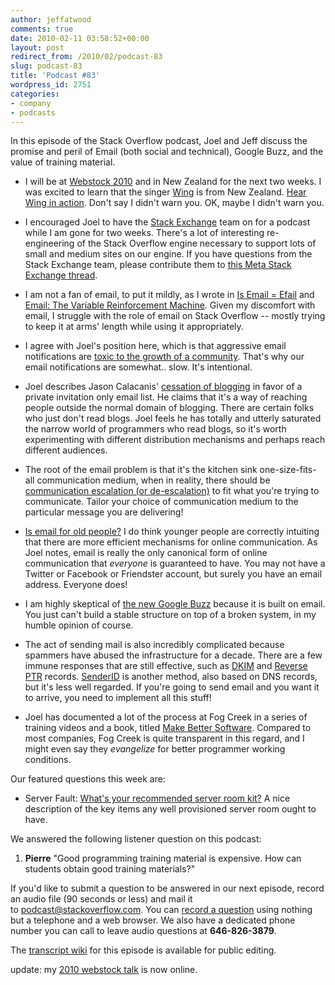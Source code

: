 ```yaml
---
author: jeffatwood
comments: true
date: 2010-02-11 03:58:52+00:00
layout: post
redirect_from: /2010/02/podcast-83
slug: podcast-83
title: 'Podcast #83'
wordpress_id: 2751
categories:
- company
- podcasts
---
```


In this episode of the Stack Overflow podcast, Joel and Jeff discuss the promise and peril of Email (both social and technical), Google Buzz, and the value of training material.



	
  * I will be at [Webstock 2010](http://www.webstock.org.nz/10/speakers/) and in New Zealand for the next two weeks. I was excited to learn that the singer [Wing](http://en.wikipedia.org/wiki/Wing_(singer)) is from New Zealand. [Hear Wing in action](http://www.youtube.com/watch?v=IoYrBdw-aDg). Don't say I didn't warn you. OK, maybe I didn't warn you.

	
  * I encouraged Joel to have the [Stack Exchange](http://stackexchange.com) team on for a podcast while I am gone for two weeks. There's a lot of interesting re-engineering of the Stack Overflow engine necessary to support lots of small and medium sites on our engine. If you have questions from the Stack Exchange team, please contribute them to [this Meta Stack Exchange thread](http://meta.stackexchange.com/questions/4264/stack-exchange-team-questions-for-podcast-84).

	
  * I am not a fan of email, to put it mildly, as I wrote in [Is Email = Efail](http://www.codinghorror.com/blog/archives/001191.html) and [Email: The Variable Reinforcement Machine](http://www.codinghorror.com/blog/archives/001302.html). Given my discomfort with email, I struggle with the role of email on Stack Overflow -- mostly trying to keep it at arms' length while using it appropriately.

	
  * I agree with Joel's position here, which is that aggressive email notifications are [toxic to the growth of a community](http://discuss.joelonsoftware.com/default.asp?joel.3.4511.8). That's why our email notifications are somewhat.. slow. It's intentional.

	
  * Joel describes Jason Calacanis' [cessation of blogging](http://calacanis.com/2008/07/11/official-announcement-regarding-my-retirement-from-blogging/) in favor of a private invitation only email list. He claims that it's a way of reaching people outside the normal domain of blogging. There are certain folks who just don't read blogs. Joel feels he has totally and utterly saturated the narrow world of programmers who read blogs, so it's worth experimenting with different distribution mechanisms and perhaps reach different audiences.

	
  * The root of the email problem is that it's the kitchen sink one-size-fits-all communication medium, when in reality, there should be [communication escalation (or de-escalation)](http://www.codinghorror.com/blog/archives/001064.html) to fit what you're trying to communicate. Tailor your choice of communication medium to the particular message you are delivering!

	
  * [Is email for old people?](http://www.techdirt.com/articles/20071114/144228.shtml) I do think younger people are correctly intuiting that there are more efficient mechanisms for online communication. As Joel notes, email is really the only canonical form of online communication that _everyone_ is guaranteed to have. You may not have a Twitter or Facebook or Friendster account, but surely you have an email address. Everyone does!

	
  * I am highly skeptical of [the new Google Buzz](http://radar.oreilly.com/2010/02/google-buzz-re-invents-gmail.html) because it is built on email. You just can't build a stable structure on top of a broken system, in my humble opinion of course.

	
  * The act of sending mail is also incredibly complicated because spammers have abused the infrastructure for a decade. There are a few immune responses that are still effective, such as [DKIM](http://en.wikipedia.org/wiki/DomainKeys_Identified_Mail) and [Reverse PTR](http://www.menandmice.com/knowledgehub/dnsqa/56/) records. [SenderID](http://en.wikipedia.org/wiki/Sender_ID) is another method, also based on DNS records, but it's less well regarded. If you're going to send email and you want it to arrive, you need to implement all this stuff!

	
  * Joel has documented a lot of the process at Fog Creek in a series of training videos and a book, titled [Make Better Software](http://training.fogcreek.com/). Compared to most companies, Fog Creek is quite transparent in this regard, and I might even say they _evangelize_ for better programmer working conditions.


Our featured questions this week are:

	
  * Server Fault: [What's your recommended server room kit?](http://serverfault.com/questions/102038/server-room-kit) A nice description of the key items any well provisioned server room ought to have.


We answered the following listener question on this podcast:

	
  1. **Pierre** "Good programming training material is expensive. How can students obtain good training materials?"


If you'd like to submit a question to be answered in our next episode, record an audio file (90 seconds or less) and mail it to [podcast@stackoverflow.com](mailto:podcast@stackoverflow.com). You can [record a question](http://blog.stackoverflow.com/index.php/2008/05/recording-podcast-questions-using-your-telephone/) using nothing but a telephone and a web browser. We also have a dedicated phone number you can call to leave audio questions at **646-826-3879**.

The [transcript wiki](https://stackoverflow.fogbugz.com/default.asp?W29133) for this episode is available for public editing.

update: my [2010 webstock talk](http://www.webstock.org.nz/talks/speakers/jeff-atwood/stack-overflow-building-social-software-anti-socia/) is now online.


